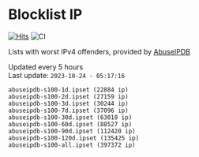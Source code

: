 # Blocklist IP

[![Hits](https://hits.seeyoufarm.com/api/count/incr/badge.svg?url=https%3A%2F%2Fgithub.com%2Fborestad%2Fblocklist-ip%2F&count_bg=%2379C83D&title_bg=%23555555&icon=&icon_color=%23E7E7E7&title=hits&edge_flat=false)](https://hits.seeyoufarm.com)  ![CI](https://img.shields.io/github/workflow/status/borestad/blocklist-ip/CI?style=flat-square)

Lists with worst IPv4 offenders, provided by [AbuseIPDB](https://www.abuseipdb.com/)

<!-- FOOTER-PLACEHOLDER -->
Updated every 5 hours<br>
Last update: `2023-10-24 - 05:17:16`
```
abuseipdb-s100-1d.ipset (22884 ip)
abuseipdb-s100-2d.ipset (27159 ip)
abuseipdb-s100-3d.ipset (30244 ip)
abuseipdb-s100-7d.ipset (37096 ip)
abuseipdb-s100-30d.ipset (63018 ip)
abuseipdb-s100-60d.ipset (88527 ip)
abuseipdb-s100-90d.ipset (112420 ip)
abuseipdb-s100-120d.ipset (135425 ip)
abuseipdb-s100-all.ipset (397372 ip)
```
